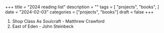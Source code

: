 +++
title = "2024 reading list"
description = ""
tags = [
    "projects",
    "books",
]
date = "2024-02-03"
categories = ["projects",
              "books"]
draft = false
+++

1. Shop Class As Soulcraft - Matthrew Crawford
2. East of Eden - John Steinbeck
